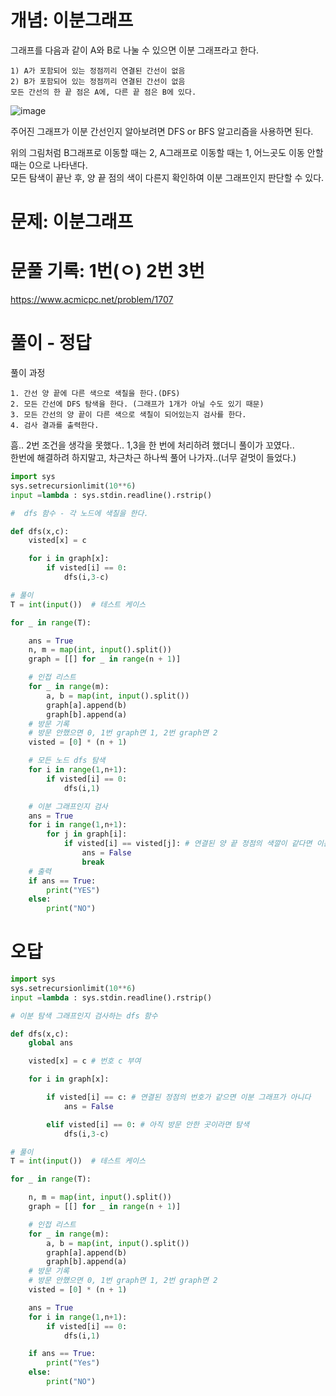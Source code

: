 # 개념: 이분그래프

그래프를 다음과 같이 A와 B로 나눌 수 있으면 이분 그래프라고 한다.
```
1) A가 포함되어 있는 정점끼리 연결된 간선이 없음
2) B가 포함되어 있는 정점끼리 연결된 간선이 없음  
모든 간선의 한 끝 점은 A에, 다른 끝 점은 B에 있다.
```
![image](https://user-images.githubusercontent.com/87055456/138234211-8a36c6c5-fb5c-4e9a-b103-45788e205aae.png)

주어진 그래프가 이분 간선인지 알아보려면 DFS or BFS 알고리즘을 사용하면 된다.  

위의 그림처럼 B그래프로 이동할 때는 2, A그래프로 이동할 때는 1, 어느곳도 이동 안할 때는 0으로 나타낸다.  
모든 탐색이 끝난 후, 양 끝 점의 색이 다른지 확인하여 이분 그래프인지 판단할 수 있다.

# 문제: 이분그래프
# 문풀 기록: 1번(ㅇ) 2번 3번
https://www.acmicpc.net/problem/1707

# 풀이 - 정답

풀이 과정
```
1. 간선 양 끝에 다른 색으로 색칠을 한다.(DFS)
2. 모든 간선에 DFS 탐색을 한다. (그래프가 1개가 아닐 수도 있기 때문)
3. 모든 간선의 양 끝이 다른 색으로 색칠이 되어있는지 검사를 한다.
4. 검사 결과를 출력한다.
```
흠.. 2번 조건을 생각을 못했다.. 1,3을 한 번에 처리하려 했더니 풀이가 꼬였다..  
한번에 해결하려 하지말고, 차근차근 하나씩 풀어 나가자..(너무 겉멋이 들었다.)

``` python
import sys
sys.setrecursionlimit(10**6)
input =lambda : sys.stdin.readline().rstrip()

#  dfs 함수 - 각 노드에 색칠을 한다.

def dfs(x,c):
    visted[x] = c

    for i in graph[x]:
        if visted[i] == 0:
            dfs(i,3-c)

# 풀이
T = int(input())  # 테스트 케이스

for _ in range(T):

    ans = True
    n, m = map(int, input().split())
    graph = [[] for _ in range(n + 1)]

    # 인접 리스트
    for _ in range(m):
        a, b = map(int, input().split())
        graph[a].append(b)
        graph[b].append(a)
    # 방문 기록
    # 방문 안했으면 0, 1번 graph면 1, 2번 graph면 2
    visted = [0] * (n + 1)

    # 모든 노드 dfs 탐색
    for i in range(1,n+1):
        if visted[i] == 0:
            dfs(i,1)

    # 이분 그래프인지 검사
    ans = True
    for i in range(1,n+1):
        for j in graph[i]:
            if visted[i] == visted[j]: # 연결된 양 끝 정점의 색깔이 같다면 이분 그래프가 아니다.
                ans = False
                break
    # 출력
    if ans == True:
        print("YES")
    else:
        print("NO")


```


# 오답

``` python
import sys
sys.setrecursionlimit(10**6)
input =lambda : sys.stdin.readline().rstrip()

# 이분 탐색 그래프인지 검사하는 dfs 함수

def dfs(x,c):
    global ans

    visted[x] = c # 번호 c 부여

    for i in graph[x]:

        if visted[i] == c: # 연결된 정점의 번호가 같으면 이분 그래프가 아니다
            ans = False

        elif visted[i] == 0: # 아직 방문 안한 곳이라면 탐색
            dfs(i,3-c)

# 풀이
T = int(input())  # 테스트 케이스

for _ in range(T):

    n, m = map(int, input().split())
    graph = [[] for _ in range(n + 1)]

    # 인접 리스트
    for _ in range(m):
        a, b = map(int, input().split())
        graph[a].append(b)
        graph[b].append(a)
    # 방문 기록
    # 방문 안했으면 0, 1번 graph면 1, 2번 graph면 2
    visted = [0] * (n + 1)

    ans = True
    for i in range(1,n+1):
        if visted[i] == 0:
            dfs(i,1)

    if ans == True:
        print("Yes")
    else:
        print("NO")








```
